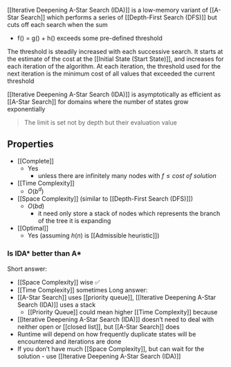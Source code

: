 [[Iterative Deepening A-Star Search (IDA)]] is a low-memory variant of [[A-Star Search]] which performs a series of [[Depth-First Search (DFS)]] but cuts off each search when the sum 
- f() = g() + h() exceeds some pre-defined threshold

The threshold is steadily increased with each successive search. It starts at the estimate of the cost at the [[Initial State (Start State)]], and increases for each iteration of the algorithm. At each iteration, the threshold used for the next iteration is the minimum cost of all values that exceeded the current threshold

[[Iterative Deepening A-Star Search (IDA)]] is asymptotically as efficient as [[A-Star Search]] for domains where the number of states grow exponentially

>The limit is set not by depth but their evaluation value

## Properties
- [[Complete]]
	- Yes
	    - unless there are infinitely many nodes with $f ≤ cost\ of\ solution$
- [[Time Complexity]]
	-  $O(b^d)$
- [[Space Complexity]] (similar to [[Depth-First Search (DFS)]])
	- $O(bd)$ 
		- it need only store a stack of nodes which represents the branch of the tree it is expanding
- [[Optimal]]
	- Yes (assuming $h(n)$ is [[Admissible heuristic]])

### Is IDA* better than A*
Short answer:
- [[Space Complexity]] wise ✅
- [[Time Complexity]] sometimes
Long answer:
- [[A-Star Search]] uses [[priority queue]], [[Iterative Deepening A-Star Search (IDA)]] uses a stack
	- [[Priority Queue]] could mean higher [[Time Complexity]] because
- [[Iterative Deepening A-Star Search (IDA)]] doesn’t need to deal with neither open or [[closed list]], but [[A-Star Search]] does
- Runtime will depend on how frequently duplicate states will be encountered and iterations are done
- If you don’t have much [[Space Complexity]], but can wait for the solution - use [[Iterative Deepening A-Star Search (IDA)]]